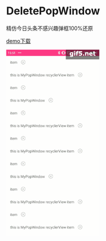 # DeletePopWindow
精仿今日头条不感兴趣弹框100%还原


<a href="https://github.com/maiawei/DeletePopWindow/blob/master/sources/app.apk?raw=true">demo下载</a>



![效果](https://github.com/maiawei/DeletePopWindow/blob/master/sources/result_pic.gif)



